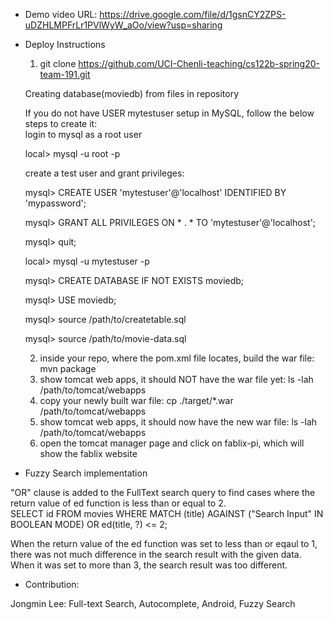 - Demo video URL: https://drive.google.com/file/d/1gsnCY2ZPS-uDZHLMPFrLr1PVlWyW_aOo/view?usp=sharing

- Deploy Instructions
    1. git clone https://github.com/UCI-Chenli-teaching/cs122b-spring20-team-191.git
    
    Creating database(moviedb) from files in repository
    
    If you do not have USER mytestuser setup in MySQL, follow the below steps to create it:\
    login to mysql as a root user

    local> mysql -u root -p
    
    create a test user and grant privileges:

    mysql> CREATE USER 'mytestuser'@'localhost' IDENTIFIED BY 'mypassword';
    
    mysql> GRANT ALL PRIVILEGES ON * . * TO 'mytestuser'@'localhost';
    
    mysql> quit;
    
    local> mysql -u mytestuser -p
    
    mysql> CREATE DATABASE IF NOT EXISTS moviedb;
    
    mysql> USE moviedb;
    
    mysql> source /path/to/createtable.sql 
    
    mysql> source /path/to/movie-data.sql
    

    2. inside your repo, where the pom.xml file locates, build the war file:
    mvn package
    3. show tomcat web apps, it should NOT have the war file yet:
    ls -lah /path/to/tomcat/webapps
    4. copy your newly built war file:
    cp ./target/*.war /path/to/tomcat/webapps
    5. show tomcat web apps, it should now have the new war file:
    ls -lah /path/to/tomcat/webapps
    6. open the tomcat manager page and click on fablix-pi, which will show the fablix website
    
    

- Fuzzy Search implementation  
  
"OR" clause is added to the FullText search query to find cases where the return value of ed function is less than or equal to 2.  
SELECT id FROM movies WHERE MATCH (title) AGAINST ("Search Input" IN BOOLEAN MODE) OR ed(title, ?) <= 2;  
  
When the return value of the ed function was set to less than or eqaul to 1, there was not much difference in the search result with the given data. When it was set to more than 3, the search result was too different.  
   
- Contribution:

Jongmin Lee: Full-text Search, Autocomplete, Android, Fuzzy Search

